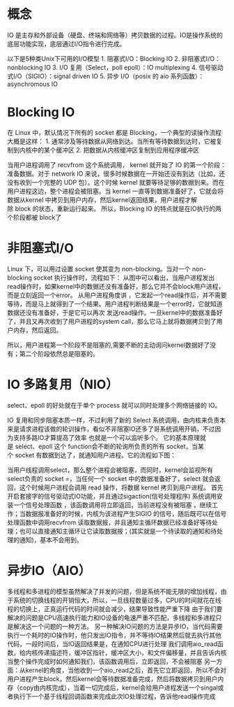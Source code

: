 # 概念

IO 是主存和外部设备（硬盘、终端和网络等）拷贝数据的过程。IO是操作系统的底层功能实现，底层通过I/O指令进行完成。

以下是5种类Unix下可用的I/O模型
1. 阻塞式I/O：Blocking IO
2. 非阻塞式I/O：nonblocking IO
3. I/O 复用（Select，poll epoll）：IO multiplexing
4. 信号驱动式I/O（SIGIO）：signal driven IO
5. 异步 I/O（posix 的 aio 系列函数）：asynchromous IO

# Blocking IO

在 Linux 中，默认情况下所有的 socket 都是 Blocking，一个典型的读操作流程大概是这样：
1. 通常涉及等待数据从网络到达。当所有等待数据到达时，它被复制到内核中的某个缓冲区
2. 把数据从内核缓冲区复制到应用程序缓冲区

当用户进程调用了 recvfrom 这个系统调用， kernel 就开始了 IO 的第一个阶段：准备数据。对于 network IO 来说，很多时候数据在一开始还没有到达（比如，还没有收到一个完整的 UDP 包）。这个时候 kernel 就要等待足够的数据到来。而在用户进程这边，整个进程会被阻塞。当 kernel 一直等到数据准备好了，它就会将数据从kernel 中拷贝到用户内存，然后kernel返回结果，用户进程才解除 block 的状态，重新运行起来。
所以，Blocking IO 的特点就是在IO执行的两个阶段都被 block了

# 非阻塞式I/O

Linux 下，可以用过设置 socket 使其变为 non-blocking。当对一个 non-blocking socket 执行操作时，流程如下：
从图中可以看出，当用户进程发出read操作时，如果kernel中的数据还没有准备好，那么它并不会block用户进程，而是立刻返回一个error。 从用户进程角度讲 ，它发起一个read操作后，并不需要等待，而是马上就得到了一个结果。用户进程判断结果是一个error时，它就知道数据还没有准备好，于是它可以再次 发送read操作。一旦kernel中的数据准备好了，并且又再次收到了用户进程的system call，那么它马上就将数据拷贝到了用户内存，然后返回。

所以，用户进程第一个阶段不是阻塞的,需要不断的主动询问kernel数据好了没有；第二个阶段依然总是阻塞的。

# IO 多路复用（NIO）

select、epoll 的好处就在于单个 process 就可以同时处理多个网络链接的 IO。

IO 复用和同步阻塞本质一样，不过利用了新的 Select 系统调用，由内核来负责本来是请求进程该做的轮训操作，看似不非阻塞IO还多了哥系统调用开销，不过因为支持多路IO才算提高了效率
也就是一个可以监听多个。
它的基本原理就是 select、epoll 这个 function会不断的轮询所负责的所有 socket，当某个 socket 有数据到达了，就通知用户进程。它的流程如下图：

当用户线程调用select，那么整个进程会被阻塞，而同时，kernel会监视所有select负责的 socket =，当任何一个 socket 中的数据准备好了，select 就会返回，这个时候用户进程会调用 read 操作，将数据 kernel 拷贝到用户进程。
首先开启套接字的信号驱动式IO功能，并且通过sigaction(信号处理程序) 系统调用安装一个信号处理函数 ，该函数调用将立即返回，当前进程没有被阻塞 ，继续工作；当数据报准备好的时候，内核为该进程产生SIGIO 的信号，随后既可以在信号处理函数中调用recvfrom 读取数据报，并且通知主循环数据已经准备好等待处理；也可以直接通知主循环让它读取数据报；(其实就是一个待读取的通知和待处理的通知)，基本不会用到。

# 异步IO（AIO）

多线程和多进程的模型虽然解决了并发的问题，但是系统不能无限的增加线程，由于系统的切换线程的开销恒大，所以，一旦线程数量过多，CPU的时间就花在线程的切换上，正真运行代码的时间就会减少，结果导致性能严重下降
由于我们要解决的问题是CPU高速执行能力和IO设备的龟速严重不匹配，多线程和多进程只是解决这一个问题的一种方法。
另一种解决IO问题的方法是异步IO，当代码需要执行一个耗时的IO操作时，他只发出IO指令，并不等待IO结果然后就去执行其他代码，一段时间后，当IO返回结果是，在通知CPU进行处理
我们调用aio_read函数，给内核传递描述符，缓冲区指针，缓冲区大小，和文件偏移量，并且告诉内核当整个操作完成时如何通知我们，该函数调用后，立即返回，不会被阻塞
另一方面：从kernel的角度，当他收到一个aio_read之后，首先它立即返回，所以不会对用户进程产生block，然后kernel会等待数据准备完成，然后将数据拷贝到用户内存（copy由内核完成），当着一切完成后，kernel会给用户进程发送一个singal或者执行下一个基于线程回调函数来完成此次IO处理过程，告诉他read操作完成


